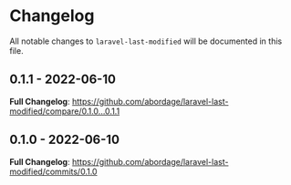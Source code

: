 # Changelog

All notable changes to `laravel-last-modified` will be documented in this file.

## 0.1.1 - 2022-06-10

**Full Changelog**: https://github.com/abordage/laravel-last-modified/compare/0.1.0...0.1.1

## 0.1.0 - 2022-06-10

**Full Changelog**: https://github.com/abordage/laravel-last-modified/commits/0.1.0
